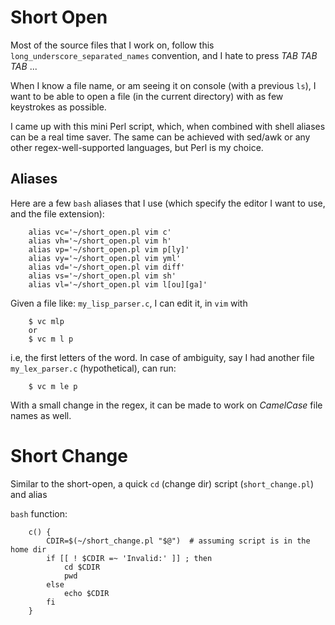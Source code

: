 Short Open
==========

Most of the source files that I work on, follow this `long_underscore_separated_names` convention, 
and I hate to press _TAB TAB TAB_ ...

When I know a file name, or am seeing it on console (with a previous `ls`), 
I want to be able to open a file (in the current directory) with as few keystrokes as possible.

I came up with this mini Perl script, which, when combined with shell aliases
can be a real time saver. 
The same can be achieved with sed/awk or any other regex-well-supported
languages, but Perl is my choice.

## Aliases

Here are a few `bash` aliases that I use (which specify the editor I want to use,
and the file extension):

        alias vc='~/short_open.pl vim c' 
        alias vh='~/short_open.pl vim h'
        alias vp='~/short_open.pl vim p[ly]'
        alias vy='~/short_open.pl vim yml'
        alias vd='~/short_open.pl vim diff'
        alias vs='~/short_open.pl vim sh'
        alias vl='~/short_open.pl vim l[ou][ga]'

Given a file like: `my_lisp_parser.c`, I can edit it, in `vim` with 
        
        $ vc mlp
        or
        $ vc m l p

i.e, the first letters of the word. 
In case of ambiguity, say I had another file `my_lex_parser.c` (hypothetical),
can run:

        $ vc m le p

With a small change in the regex, it can be made to 
work on _CamelCase_ file names as well.


Short Change
============

Similar to the short-open, a quick `cd` (change dir) script (`short_change.pl`) and alias

`bash` function:

        c() {
            CDIR=$(~/short_change.pl "$@")  # assuming script is in the home dir
            if [[ ! $CDIR =~ 'Invalid:' ]] ; then 
                cd $CDIR
                pwd
            else
                echo $CDIR
            fi
        }

